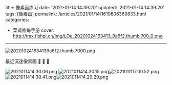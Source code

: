 title: 像素画练习
date: '2021-01-14 14:39:20'
updated: '2021-01-14 14:39:20'
tags: [像素画]
permalink: /articles/2021/01/14/1610606360833.html
categories: 
- 菜鸡修炼手册
cover: http://tmx.fishpi.cn/img/LOe_20201024163413_9a6f2.thumb.700_0.png
---
![202010241634139a6f2.thumb.7000.png](http://tmx.fishpi.cn/img/LOe_20201024163413_9a6f2.thumb.700_0.png)


最近沉迷像素画
🤣 🤣 🤣

![2021011414.30.06.png](http://tmx.fishpi.cn/img/mza_2021-01-14_14.30.06.png)
![2021011414.30.15.png](http://tmx.fishpi.cn/img/fEW_2021-01-14_14.30.15.png)![2021011117.00.52.png](http://tmx.fishpi.cn/img/dY1_2021-01-11_17.00.52.png)
![2021011414.30.41.png](http://tmx.fishpi.cn/img/Sta_2021-01-14_14.30.41.png)![2021011414.29.29.png](http://tmx.fishpi.cn/img/3Ew_2021-01-14_14.29.29.png)



